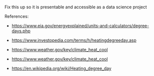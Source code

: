 Fix this up so it is presentable and accessible as a data science project 


References: 

* https://www.eia.gov/energyexplained/units-and-calculators/degree-days.php

* https://www.investopedia.com/terms/h/heatingdegreeday.asp

* https://www.weather.gov/key/climate_heat_cool

* https://www.weather.gov/key/climate_heat_cool

* https://en.wikipedia.org/wiki/Heating_degree_day

